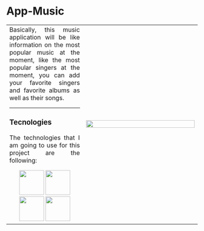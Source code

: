 # App-Music
 <table>
  <td align="justify" width=40%>
   Basically, this music application will be like information on the most popular music at the moment, like the most popular singers at the moment, you can add your favorite singers and   
   favorite albums as well as their songs.<hr>
   <div>
    <h3>Tecnologies</h3>
    <p>The technologies that I am going to use for this project are the following:</p>
    <div align="center">
     <img src="https://i.ibb.co/tL1v6Jt/html-5.png" witdh="65px" height="65px">
     <img src="https://i.ibb.co/j86Drxg/css-3.png" witdh="65px" height="65px">
     <img src="https://i.ibb.co/pKKrwn3/javascript-js-icon-2048x2048-nyxvtvk0.png" witdh="65px" height="65px">
     <img src="https://nexwebsites.com/images/blog/api.png" witdh="65px" height="65px">
    </div>
   </div>
  </td>
  <td align="center" width=60%>
   <img src="https://i.pinimg.com/736x/a8/f8/13/a8f8135027654029b0e71d9b20365d7b.jpg" width=100% height=50%>
  </td>
 </table>
